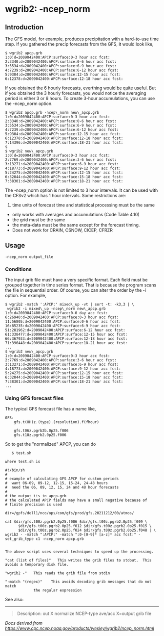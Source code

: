 # wgrib2: -ncep_norm

## Introduction

The GFS model, for example, produces precipitation with a
hard-to-use time step. If you gathered the precip forecasts
from the GFS, it would look like,

```
$ wgrib2 apcp.grb
1:0:d=2009042400:APCP:surface:0-3 hour acc fcst:
2:3340:d=2009042400:APCP:surface:0-6 hour acc fcst:
3:5534:d=2009042400:APCP:surface:6-9 hour acc fcst:
4:7239:d=2009042400:APCP:surface:6-12 hour acc fcst:
5:9304:d=2009042400:APCP:surface:12-15 hour acc fcst:
6:12378:d=2009042400:APCP:surface:12-18 hour acc fcst:
```

If you obtained the 6 hourly forecasts, everthing would be
quite useful. But if you obtained the 3 hourly forecasts, you
would notice the averaging period is either 3 or 6 hours. To
create 3-hour accumulations, you can use the
-ncep_norm option.

```
$ wgrib2 apcp.grb -ncep\_norm new\_apcp.grb
1:0:d=2009042400:APCP:surface:0-3 hour acc fcst:
2:3340:d=2009042400:APCP:surface:0-6 hour acc fcst:
3:5534:d=2009042400:APCP:surface:6-9 hour acc fcst:
4:7239:d=2009042400:APCP:surface:6-12 hour acc fcst:
5:9304:d=2009042400:APCP:surface:12-15 hour acc fcst:
6:12378:d=2009042400:APCP:surface:12-18 hour acc fcst:
7:14396:d=2009042400:APCP:surface:18-21 hour acc fcst:
$
$ wgrib2 new\_apcp.grb
1:0:d=2009042400:APCP:surface:0-3 hour acc fcst:
2:7769:d=2009042400:APCP:surface:3-6 hour acc fcst:
3:13271:d=2009042400:APCP:surface:6-9 hour acc fcst:
4:18773:d=2009042400:APCP:surface:9-12 hour acc fcst:
5:24275:d=2009042400:APCP:surface:12-15 hour acc fcst:
6:32044:d=2009042400:APCP:surface:15-18 hour acc fcst:
7:38301:d=2009042400:APCP:surface:18-21 hour acc fcst:
```

The -ncep_norm option is not limited
to 3 hour intervals. It can be used with the CFSv2 which has
1 hour intervals. Some restrictions are:

1. time units of forecast time and statistical processing must be the same

- only works with averages and accumulations (Code Table 4.10)
- the grid must be the same
- the meta-data must be the same except for the forecast timing.
- Does not work for CRAIN, CSNOW, CICEP, CFRZR

## Usage

```
-ncep_norm output_file
```

### Conditions

The input grib file must have a very specific format.
Each field must be grouped together in time series format.
That is because the program scans the file in sequential order.
Of course, you can alter the order by the -i
option. For example,

```
$ wgrib2 -match ':APCP:' mixed\_up -vt | sort -t: -k3,3 | \
 wgrib2 -i mixed\_up -ncep\_norm new\_apcp.grb
1:0:d=2009042400:APCP:surface:0-0 day acc fcst:
6:26940:d=2009042400:APCP:surface:0-3 hour acc fcst:
11:56805:d=2009042400:APCP:surface:0-6 hour acc fcst:
16:85235:d=2009042400:APCP:surface:6-9 hour acc fcst:
51:281962:d=2009042400:APCP:surface:6-12 hour acc fcst:
61:338477:d=2009042400:APCP:surface:12-15 hour acc fcst:
66:367933:d=2009042400:APCP:surface:12-18 hour acc fcst:
71:396448:d=2009042400:APCP:surface:18-21 hour acc fcst:
...
$ wgrib2 new\_apcp.grb
1:0:d=2009042400:APCP:surface:0-3 hour acc fcst:
2:7769:d=2009042400:APCP:surface:3-6 hour acc fcst:
3:13271:d=2009042400:APCP:surface:6-9 hour acc fcst:
4:18773:d=2009042400:APCP:surface:9-12 hour acc fcst:
5:24275:d=2009042400:APCP:surface:12-15 hour acc fcst:
6:32044:d=2009042400:APCP:surface:15-18 hour acc fcst:
7:38301:d=2009042400:APCP:surface:18-21 hour acc fcst:
...
```

### Using GFS forecast files

The typical GFS forecast file has a name like,

```
GFS:
    gfs.t(HH)z.(type).(resolution).f(fhour)

    gfs.t06z.pgrb2b.0p25.f006
    gfs.t18z.pgrb2.0p25.f006
```

So to get the "normalized" APCP, you can do

```
   $ test.sh

where test.sh is

#!/bin/sh
#
# example of calculating GFS APCP for custom periods
#  want 06-09, 09-12, 12-15, 15-24, 24-48 hours
#  need the 06, 09, 12, 15, 24 and 48 hour forecasts
#
# the output iis in apcp.grb
# the calculated APCP fields may have a small negative because of
# finite precision is used

dir=/gpfs/dell1/nco/ops/com/gfs/prod/gfs.20211212/00/atmos/

cat $dir/gfs.t00z.pgrb2.0p25.f006 $dir/gfs.t00z.pgrb2.0p25.f009 \
      $dir/gfs.t00z.pgrb2.0p25.f012 $dir/gfs.t00z.pgrb2.0p25.f015 \
      $dir/gfs.t00z.pgrb2.0p25.f024 $dir/gfs.t00z.pgrb2.0p25.f048 | \
wgrib2 - -match ":APCP:" -match ":0-[0-9]* [a-z]* acc fcst:" -set_grib_type c1 -ncep_norm apcp.grb


The above script uses several techniques to speed up the processing.

"cat (list of files)"   This writes the grib files to stdout.  This avoids a temporary disk file.

"wgrib2 -"   This reads the grib file from stdin

"-match "(regex)"    This avoids decoding grib messages that do not match
             the regular expression
```

See also:

---

> Description: out X normalize NCEP-type ave/acc X=output grib file

_Docs derived from <https://www.cpc.ncep.noaa.gov/products/wesley/wgrib2/ncep_norm.html>_
